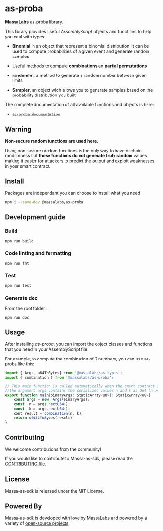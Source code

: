 # as-proba

**MassaLabs** as-proba library.

This library provides useful *AssemblyScript* objects and functions to help you deal with types:

- **Binomial** in an object that represent a binomial distribution. It can be used to compute probabilities of a given event and generate random samples

- Useful methods to compute **combinations** an **partial permutations** 

- **randomInt**, a method to generate a random number between given limits

- **Sampler**, an object wich allows you to generate samples based on the probability distribution you built



The complete documentation of all available functions and objects is here:

- [`as-proba documentation`](https://as-proba.docs.massa.net)

## Warning
**Non-secure random functions are used here.**

Using non-secure random functions is the only way to have onchain randomness but **these functions do not generate truly random** values, making it easier for attackers to predict the output and exploit weaknesses in your smart contract.

## Install

Packages are independant you can choose to install what you need

```sh
npm i --save-dev @massalabs/as-proba
```

## Development guide

### Build

```plain
npm run build
```

### Code linting and formatting

```plain
npm run fmt
```

### Test

```plain
npm run test
```

### Generate doc
From the root folder :
```plain
npm run doc
```

## Usage
After installing *as-proba*, you can import the object classes and functions that you need in your AssemblyScript file.

For example, to compute the combination of 2 numbers, you can use as-proba like this:
```typescript
import { Args, u64ToBytes} from '@massalabs/as-types';
import { combination } from '@massalabs/as-proba';

// This main function is called automatically when the smart contract is executed by the blockchain.
//the argument args contains the serialized values n and k as U64 (n >= k)
export function main(binaryArgs: StaticArray<u8>): StaticArray<u8>{
	const args = new  Args(binaryArgs);
	const  n = args.nextU64();
	const  k = args.nextU64();
	cont result = combination(n, k);
	return u6432ToBytes(result)
}
```
## Contributing
We welcome contributions from the community!

If you would like to contribute to Massa-as-sdk, please read the [CONTRIBUTING file](CONTRIBUTING.md).

## License
Massa-as-sdk is released under the [MIT License](LICENSE).

## Powered By
Massa-as-sdk is developed with love by MassaLabs and powered by a variety of [open-source projects](powered-by.md).
